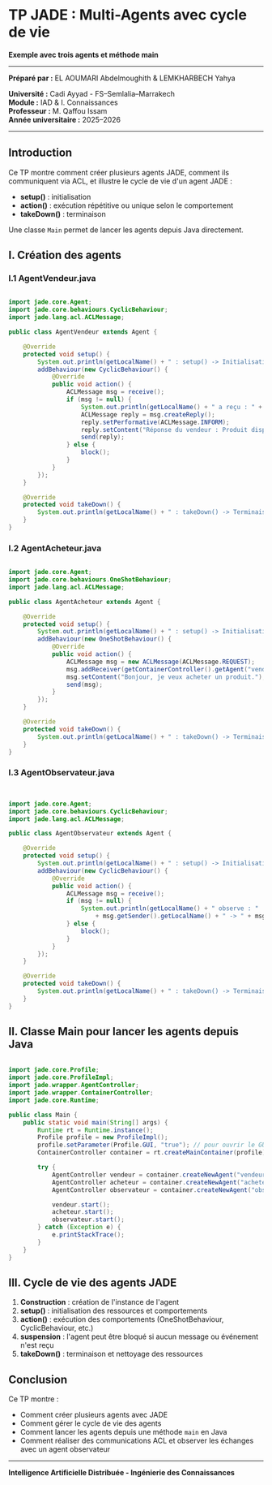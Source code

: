 # TP JADE : Multi-Agents avec cycle de vie

**Exemple avec trois agents et méthode main**

---

**Préparé par :** EL AOUMARI Abdelmoughith & LEMKHARBECH Yahya

**Université :** Cadi Ayyad - FS–Semlalia–Marrakech  
**Module :** IAD & I. Connaissances  
**Professeur :** M. Qaffou Issam  
**Année universitaire :** 2025–2026

---

## Introduction

Ce TP montre comment créer plusieurs agents JADE, comment ils communiquent via ACL, et illustre le cycle de vie d'un agent JADE :

- **setup()** : initialisation
- **action()** : exécution répétitive ou unique selon le comportement
- **takeDown()** : terminaison

Une classe `Main` permet de lancer les agents depuis Java directement.

## I. Création des agents

### I.1 AgentVendeur.java

```java

import jade.core.Agent;
import jade.core.behaviours.CyclicBehaviour;
import jade.lang.acl.ACLMessage;

public class AgentVendeur extends Agent {

    @Override
    protected void setup() {
        System.out.println(getLocalName() + " : setup() -> Initialisation.");
        addBehaviour(new CyclicBehaviour() {
            @Override
            public void action() {
                ACLMessage msg = receive();
                if (msg != null) {
                    System.out.println(getLocalName() + " a reçu : " + msg.getContent());
                    ACLMessage reply = msg.createReply();
                    reply.setPerformative(ACLMessage.INFORM);
                    reply.setContent("Réponse du vendeur : Produit disponible !");
                    send(reply);
                } else {
                    block();
                }
            }
        });
    }

    @Override
    protected void takeDown() {
        System.out.println(getLocalName() + " : takeDown() -> Terminaison de l'agent.");
    }
}
```

### I.2 AgentAcheteur.java

```java

import jade.core.Agent;
import jade.core.behaviours.OneShotBehaviour;
import jade.lang.acl.ACLMessage;

public class AgentAcheteur extends Agent {

    @Override
    protected void setup() {
        System.out.println(getLocalName() + " : setup() -> Initialisation.");
        addBehaviour(new OneShotBehaviour() {
            @Override
            public void action() {
                ACLMessage msg = new ACLMessage(ACLMessage.REQUEST);
                msg.addReceiver(getContainerController().getAgent("vendeur").getAID());
                msg.setContent("Bonjour, je veux acheter un produit.");
                send(msg);
            }
        });
    }

    @Override
    protected void takeDown() {
        System.out.println(getLocalName() + " : takeDown() -> Terminaison de l'agent.");
    }
}
```

### I.3 AgentObservateur.java

```java


import jade.core.Agent;
import jade.core.behaviours.CyclicBehaviour;
import jade.lang.acl.ACLMessage;

public class AgentObservateur extends Agent {

    @Override
    protected void setup() {
        System.out.println(getLocalName() + " : setup() -> Initialisation.");
        addBehaviour(new CyclicBehaviour() {
            @Override
            public void action() {
                ACLMessage msg = receive();
                if (msg != null) {
                    System.out.println(getLocalName() + " observe : " 
                        + msg.getSender().getLocalName() + " -> " + msg.getContent());
                } else {
                    block();
                }
            }
        });
    }

    @Override
    protected void takeDown() {
        System.out.println(getLocalName() + " : takeDown() -> Terminaison de l'agent.");
    }
}
```

## II. Classe Main pour lancer les agents depuis Java

```java

import jade.core.Profile;
import jade.core.ProfileImpl;
import jade.wrapper.AgentController;
import jade.wrapper.ContainerController;
import jade.core.Runtime;

public class Main {
    public static void main(String[] args) {
        Runtime rt = Runtime.instance();
        Profile profile = new ProfileImpl();
        profile.setParameter(Profile.GUI, "true"); // pour ouvrir le GUI JADE
        ContainerController container = rt.createMainContainer(profile);

        try {
            AgentController vendeur = container.createNewAgent("vendeur", "agents.AgentVendeur", null);
            AgentController acheteur = container.createNewAgent("acheteur", "agents.AgentAcheteur", null);
            AgentController observateur = container.createNewAgent("observateur", "agents.AgentObservateur", null);

            vendeur.start();
            acheteur.start();
            observateur.start();
        } catch (Exception e) {
            e.printStackTrace();
        }
    }
}
```

## III. Cycle de vie des agents JADE

1. **Construction** : création de l'instance de l'agent
2. **setup()** : initialisation des ressources et comportements
3. **action()** : exécution des comportements (OneShotBehaviour, CyclicBehaviour, etc.)
4. **suspension** : l'agent peut être bloqué si aucun message ou événement n'est reçu
5. **takeDown()** : terminaison et nettoyage des ressources

## Conclusion

Ce TP montre :

- Comment créer plusieurs agents avec JADE
- Comment gérer le cycle de vie des agents
- Comment lancer les agents depuis une méthode `main` en Java
- Comment réaliser des communications ACL et observer les échanges avec un agent observateur

---

**Intelligence Artificielle Distribuée - Ingénierie des Connaissances**
